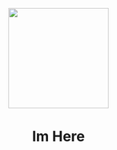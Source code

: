 <p align="center">
  <img src="https://docs.google.com/uc?id=1inD1aOX7NzzJNJFh_o0yBQ5dVhWJYAF2" width="200" />
</p>

<h1 align="center">
  Im Here
</h1>
